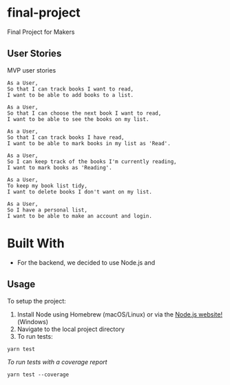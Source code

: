 # final-project
Final Project for Makers
## User Stories
MVP user stories
```
As a User,
So that I can track books I want to read,
I want to be able to add books to a list.
```

```
As a User,
So that I can choose the next book I want to read,
I want to be able to see the books on my list.
```

```
As a User,
So that I can track books I have read,
I want to be able to mark books in my list as 'Read'.
```

```
As a User,
So I can keep track of the books I'm currently reading,
I want to mark books as 'Reading'.
```

```
As a User,
To keep my book list tidy,
I want to delete books I don't want on my list.
```

```
As a User,
So I have a personal list,
I want to be able to make an account and login.
```
# Built With
- For the backend, we decided to use Node.js and 

## Usage
To setup the project:

1. Install Node using Homebrew (macOS/Linux) or via the [Node.js website!](https://nodejs.org/en/download/)(Windows)
2. Navigate to the local project directory
3. To run tests:
```
yarn test
```
*To run tests with a coverage report*
```
yarn test --coverage
```

